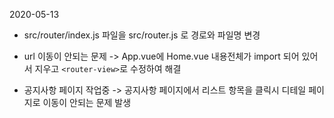 2020-05-13

- src/router/index.js 파일을  src/router.js 로 경로와 파일명 변경
- url 이동이 안되는 문제 -> App.vue에 Home.vue 내용전체가 import 되어 있어서 지우고 `<router-view>`로 수정하여 해결

- 공지사항 페이지 작업중 -> 공지사항 페이지에서 리스트 항목을 클릭시 디테일 페이지로 이동이 안되는 문제 발생

